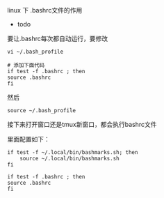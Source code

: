 linux 下 .bashrc文件的作用

- todo

要让.bashrc每次都自动运行，要修改

```/
vi ~/.bash_profile

# 添加下面代码
if test -f .bashrc ; then
source .bashrc
fi
```

然后

```
source ~/.bash_profile
```

接下来打开窗口还是tmux新窗口，都会执行bashrc文件

里面配置如下：

```
if test -f ~/.local/bin/bashmarks.sh; then
    source ~/.local/bin/bashmarks.sh
fi

if test -f .bashrc ; then                                                                                                   source .bashrc                                                                                                     fi
```

